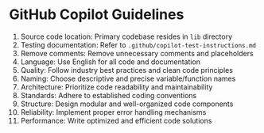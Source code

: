 # GitHub Copilot Guidelines

1. Source code location: Primary codebase resides in `lib` directory
2. Testing documentation: Refer to `.github/copilot-test-instructions.md`
3. Remove comments: Remove unnecessary comments and placeholders
4. Language: Use English for all code and documentation
5. Quality: Follow industry best practices and clean code principles
6. Naming: Choose descriptive and precise variable/function names
7. Architecture: Prioritize code readability and maintainability
8. Standards: Adhere to established coding conventions
9. Structure: Design modular and well-organized code components
10. Reliability: Implement proper error handling mechanisms
11. Performance: Write optimized and efficient code solutions